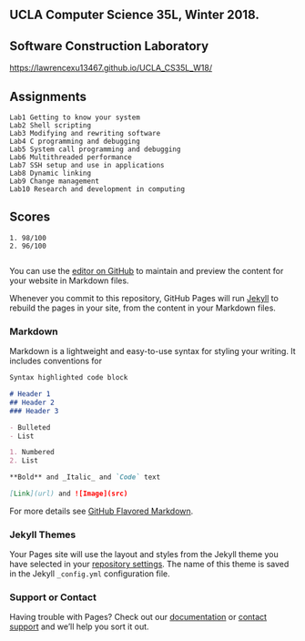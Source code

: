 ## UCLA Computer Science 35L, Winter 2018. 
## Software Construction Laboratory

https://lawrencexu13467.github.io/UCLA_CS35L_W18/

## Assignments
```
Lab1 Getting to know your system
Lab2 Shell scripting
Lab3 Modifying and rewriting software
Lab4 C programming and debugging
Lab5 System call programming and debugging
Lab6 Multithreaded performance
Lab7 SSH setup and use in applications
Lab8 Dynamic linking
Lab9 Change management
Lab10 Research and development in computing 

```

## Scores
```
1. 98/100
2. 96/100
  
```


You can use the [editor on GitHub](https://github.com/LawrenceXu13467/UCLA_CS35L_W18/edit/master/README.md) to maintain and preview the content for your website in Markdown files.

Whenever you commit to this repository, GitHub Pages will run [Jekyll](https://jekyllrb.com/) to rebuild the pages in your site, from the content in your Markdown files.

### Markdown

Markdown is a lightweight and easy-to-use syntax for styling your writing. It includes conventions for

```markdown
Syntax highlighted code block

# Header 1
## Header 2
### Header 3

- Bulleted
- List

1. Numbered
2. List

**Bold** and _Italic_ and `Code` text

[Link](url) and ![Image](src)
```

For more details see [GitHub Flavored Markdown](https://guides.github.com/features/mastering-markdown/).

### Jekyll Themes

Your Pages site will use the layout and styles from the Jekyll theme you have selected in your [repository settings](https://github.com/LawrenceXu13467/UCLA_CS35L_W18/settings). The name of this theme is saved in the Jekyll `_config.yml` configuration file.

### Support or Contact

Having trouble with Pages? Check out our [documentation](https://help.github.com/categories/github-pages-basics/) or [contact support](https://github.com/contact) and we’ll help you sort it out.
